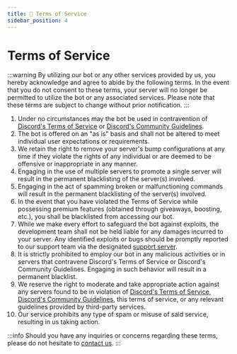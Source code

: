```yaml
---
title: 📄 Terms of Service
sidebar_position: 4
---
```

# Terms of Service

:::warning
By utilizing our bot or any other services provided by us, you hereby acknowledge and agree to abide by the following terms. In the event that you do not consent to these terms, your server will no longer be permitted to utilize the bot or any associated services. Please note that these terms are subject to change without prior notification.
:::

1. Under no circumstances may the bot be used in contravention of [Discord's Terms of Service](https://discord.com/terms) or [Discord's Community Guidelines](https://discord.com/guidelines).
2. The bot is offered on an "as is" basis and shall not be altered to meet individual user expectations or requirements.
3. We retain the right to remove your server's bump configurations at any time if they violate the rights of any individual or are deemed to be offensive or inappropriate in any manner.
4. Engaging in the use of multiple servers to promote a single server will result in the permanent blacklisting of the server(s) involved.
5. Engaging in the act of spamming broken or malfunctioning commands will result in the permanent blacklisting of the server(s) involved.
6. In the event that you have violated the Terms of Service while possessing premium features (obtained through giveaways, boosting, etc.), you shall be blacklisted from accessing our bot.
7. While we make every effort to safeguard the bot against exploits, the development team shall not be held liable for any damages incurred to your server. Any identified exploits or bugs should be promptly reported to our support team via the designated [support server](https://discord.gg/qh7YUKmN3w).
8. It is strictly prohibited to employ our bot in any malicious activities or in servers that contravene Discord's Terms of Service or Discord's Community Guidelines. Engaging in such behavior will result in a permanent blacklist.
9. We reserve the right to moderate and take appropriate action against any servers found to be in violation of [Discord's Terms of Service](https://discord.com/terms), [Discord's Community Guidelines](https://discord.com/guidelines), this terms of service, or any relevant guidelines provided by third-party services.
10. Our service prohibits any type of spam or misuse of said service, resulting in us taking action.

:::info
Should you have any inquiries or concerns regarding these terms, please do not hesitate to [contact us](https://discord.gg/qh7YUKmN3w).
:::
